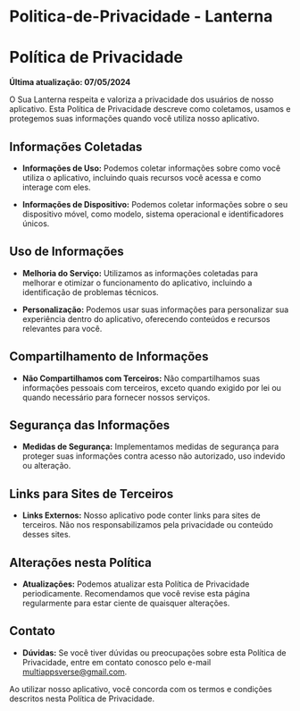 # Politica-de-Privacidade - Lanterna

# Política de Privacidade

**Última atualização: 07/05/2024**

O Sua Lanterna respeita e valoriza a privacidade dos usuários de nosso aplicativo. Esta Política de Privacidade descreve como coletamos, usamos e protegemos suas informações quando você utiliza nosso aplicativo.

## Informações Coletadas

- **Informações de Uso:** Podemos coletar informações sobre como você utiliza o aplicativo, incluindo quais recursos você acessa e como interage com eles.

- **Informações de Dispositivo:** Podemos coletar informações sobre o seu dispositivo móvel, como modelo, sistema operacional e identificadores únicos.

## Uso de Informações

- **Melhoria do Serviço:** Utilizamos as informações coletadas para melhorar e otimizar o funcionamento do aplicativo, incluindo a identificação de problemas técnicos.

- **Personalização:** Podemos usar suas informações para personalizar sua experiência dentro do aplicativo, oferecendo conteúdos e recursos relevantes para você.

## Compartilhamento de Informações

- **Não Compartilhamos com Terceiros:** Não compartilhamos suas informações pessoais com terceiros, exceto quando exigido por lei ou quando necessário para fornecer nossos serviços.

## Segurança das Informações

- **Medidas de Segurança:** Implementamos medidas de segurança para proteger suas informações contra acesso não autorizado, uso indevido ou alteração.

## Links para Sites de Terceiros

- **Links Externos:** Nosso aplicativo pode conter links para sites de terceiros. Não nos responsabilizamos pela privacidade ou conteúdo desses sites.

## Alterações nesta Política

- **Atualizações:** Podemos atualizar esta Política de Privacidade periodicamente. Recomendamos que você revise esta página regularmente para estar ciente de quaisquer alterações.

## Contato

- **Dúvidas:** Se você tiver dúvidas ou preocupações sobre esta Política de Privacidade, entre em contato conosco pelo e-mail multiappsverse@gmail.com.

Ao utilizar nosso aplicativo, você concorda com os termos e condições descritos nesta Política de Privacidade.
